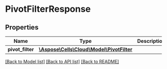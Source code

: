 # PivotFilterResponse

## Properties
Name | Type | Description | Notes
------------ | ------------- | ------------- | -------------
**pivot_filter** | [**\Aspose\Cells\Cloud\Model\PivotFilter**](PivotFilter.md) |  | [optional] 

[[Back to Model list]](../README.md#documentation-for-models) [[Back to API list]](../README.md#documentation-for-api-endpoints) [[Back to README]](../README.md)


